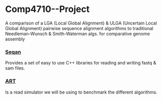 Comp4710--Project
=================

A comparison of a LGA (Local Global Alignment) & ULGA (Uncertain Local Global Alignment) pairwise sequence alignment algorithms to traditional Needleman-Wunsch & Smith-Waterman algs. for comparative genome assembly

### [Seqan](http://www.seqan.de/) ###
Provides a set of easy to use C++ libraries for reading and writing fastq & sam files.

### [ART](http://www.niehs.nih.gov/research/resources/software/biostatistics/art/) ###
Is a read simulator we will be using to benchmark the different algorithms.
